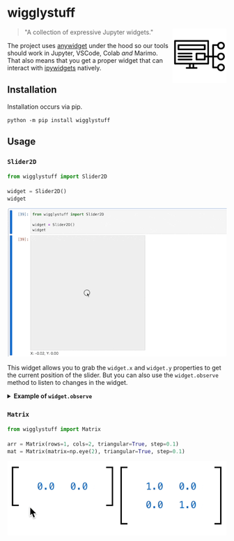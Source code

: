 # wigglystuff 

<img src="imgs/stuff.png" width=125 height=125 align="right" style="z-index: 9999;">

> "A collection of expressive Jupyter widgets."

The project uses [anywidget](https://anywidget.dev/) under the hood so our tools should work in Jupyter, VSCode, Colab *and* Marimo. That also means that you get a proper widget that can interact with [ipywidgets](https://ipywidgets.readthedocs.io/en/stable/) natively. 

## Installation 

Installation occurs via pip. 

```
python -m pip install wigglystuff
```

## Usage

### `Slider2D`

```python
from wigglystuff import Slider2D

widget = Slider2D()
widget
```

![](imgs/slider2d.gif)

This widget allows you to grab the `widget.x` and `widget.y` properties to get the current position of the slider. But you can also use the `widget.observe` method to listen to changes in the widget. 

<details>
<summary><b>Example of <code>widget.observe</code></b></summary>

```python
import ipywidgets
from wigglystuff import Slider2D

widget = Slider2D()
output = ipywidgets.Output()
state = [[0.0, 0.0]]

@output.capture(clear_output=True)
def on_change(change):
    if abs(widget.x - state[-1][0]) > 0.01:
        if abs(widget.y - state[-1][1]) > 0.01:
            state.append([widget.x, widget.y])
    for elem in state[-5:]:
        print(elem)

widget.observe(on_change)
on_change(None)
ipywidgets.HBox([widget, output])
```
</details>

### `Matrix`

```python
from wigglystuff import Matrix

arr = Matrix(rows=1, cols=2, triangular=True, step=0.1)
mat = Matrix(matrix=np.eye(2), triangular=True, step=0.1)
```

![](imgs/matix.gif)
